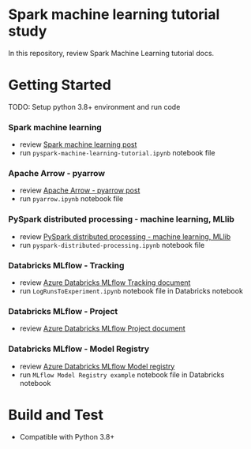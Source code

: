 # Spark machine learning tutorial study
In this repository, review Spark Machine Learning tutorial docs.

# Getting Started
TODO: Setup python 3.8+ environment and run code

### Spark machine learning
- review [Spark machine learning post](https://www.sqler.com/board_MachineLearning_AI_tip_lecture/1102607)
- run `pyspark-machine-learning-tutorial.ipynb` notebook file

### Apache Arrow - pyarrow
- review [Apache Arrow - pyarrow post](https://www.sqler.com/board_CSharp/1102709)
- run `pyarrow.ipynb` notebook file

### PySpark distributed processing - machine learning, MLlib
- review [PySpark distributed processing - machine learning, MLlib](https://www.sqler.com/board_MachineLearning_AI_tip_lecture/1102788)
- run `pyspark-distributed-processing.ipynb` notebook file

### Databricks MLflow - Tracking
- review [Azure Databricks MLflow Tracking document](https://www.sqler.com/board_MachineLearning_AI_tip_lecture/1102917)
- run `LogRunsToExperiment.ipynb` notebook file in Databricks notebook

### Databricks MLflow - Project
- review [Azure Databricks MLflow Project document](https://www.sqler.com/board_MachineLearning_AI_tip_lecture/1102956)

### Databricks MLflow - Model Registry
- review [Azure Databricks MLflow Model registry](https://www.sqler.com/board_MachineLearning_AI_tip_lecture/1103059)
- run `MLflow Model Registry example` notebook file in Databricks notebook

# Build and Test
- Compatible with Python 3.8+